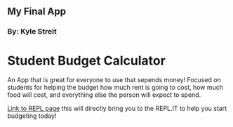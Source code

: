 ## My Final App
### By: Kyle Streit

# Student Budget Calculator

An App that is great for everyone to use that sepends money! Focused on students for helping the budget how much rent is going to cost, how much food will cost, and everything else the person will expect to spend. 

[Link to REPL page](https://repl.it/@kyles625/final-app-2) this will directly bring you to the REPL.IT to help you start budgeting today!
